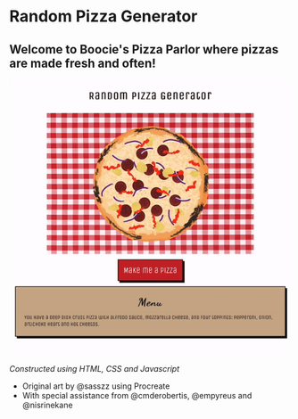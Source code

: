 # Random Pizza Generator
## Welcome to Boocie's Pizza Parlor where pizzas are made fresh and often!

![alt text](./randomPizzaGenerator.gif)

*Constructed using HTML, CSS and Javascript*

- Original art by @sasszz using Procreate
- With special assistance from @cmderobertis, @empyreus and @nisrinekane

